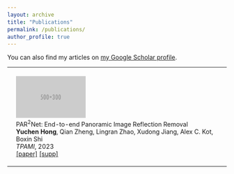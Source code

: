 ```yaml
---
layout: archive
title: "Publications"
permalink: /publications/
author_profile: true
---
```


<div class="wordwrap">You can also find my articles on <a href="{{site.author.googlescholar}}">my Google Scholar profile</a>.</div>

<table>
  <tr onmouseout="par2net_stop()" onmouseover="par2net_start()">
    <td style="padding:20px; width:20%; vertical-align:middle;">
      <div class="flex-container">
        <div class="one">
          <div class="two" id='par2net_image'>
            <img src='../images/500x300.png' width="160">
          </div>
        </div>
        <div class="flex-content">
          <papertitle>PAR<sup>2</sup>Net: End-to-end Panoramic Image Reflection Removal</papertitle>
          <br>
          <strong>Yuchen Hong</strong>, Qian Zheng, Lingran Zhao,
          Xudong Jiang, Alex C. Kot, Boxin Shi
          <br>
          <em>TPAMI</em>, 2023
          <br>
          <a href="https://ieeexplore.ieee.org/abstract/document/10153662/">[paper]</a> 
          <a href="paper/pami23_supp.pdf">[supp]</a>
        </div>
      </div>
    </td>
  </tr>
</table>
